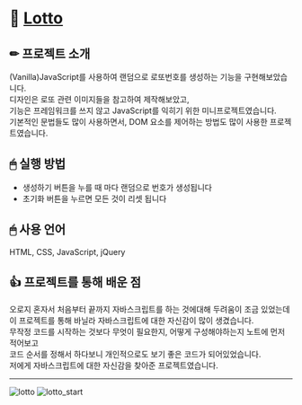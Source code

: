 # 📌 [Lotto](https://mireyhgnay.github.io/lotto/)

## ✏ 프로젝트 소개
(Vanilla)JavaScript를 사용하여 랜덤으로 로또번호를 생성하는 기능을 구현해보았습니다.  
디자인은 로또 관련 이미지들을 참고하여 제작해보았고,  
기능은 프레임워크를 쓰지 않고 JavaScript를 익히기 위한 미니프로젝트였습니다.  
기본적인 문법들도 많이 사용하면서, DOM 요소를 제어하는 방법도 많이 사용한 프로젝트였습니다. 

## 🖱 실행 방법
* 생성하기 버튼을 누를 때 마다 랜덤으로 번호가 생성됩니다
* 초기화 버튼을 누르면 모든 것이 리셋 됩니다

## 🖱 사용 언어
HTML, CSS, JavaScript, jQuery

## 👍 프로젝트를 통해 배운 점
오로지 혼자서 처음부터 끝까지 자바스크립트를 하는 것에대해 두려움이 조금 있었는데  
이 프로젝트를 통해 바닐라 자바스크립트에 대한 자신감이 많이 생겼습니다.   
무작정 코드를 시작하는 것보다 무엇이 필요한지, 어떻게 구성해야하는지 노트에 먼저 적어보고  
코드 순서를 정해서 하다보니 개인적으로도 보기 좋은 코드가 되어있었습니다.  
저에게 자바스크립트에 대한 자신감을 찾아준 프로젝트였습니다.

-----

![lotto](https://user-images.githubusercontent.com/111990266/190128199-d0a90ae5-f374-48ce-84bb-27ff3533367e.png)
![lotto_start](https://user-images.githubusercontent.com/111990266/190128266-b79e8b17-3b66-486e-8d15-bf7b3e4fefe2.png)
